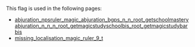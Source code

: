 This flag is used in the following pages:
 - [abjuration_npsruler_magic_abjuration_bgps_n_n_root_getschoolmasteryabjuration_n_n_n_root_getmagicstudyschoolbis_root_getmagicstudybarbis](../events/abjuration_npsruler_magic_abjuration_bgps_n_n_root_getschoolmasteryabjuration_n_n_n_root_getmagicstudyschoolbis_root_getmagicstudybarbis.md)
 - [missing_localisation_magic_ruler_9_t](../events/missing_localisation_magic_ruler_9_t.md)
